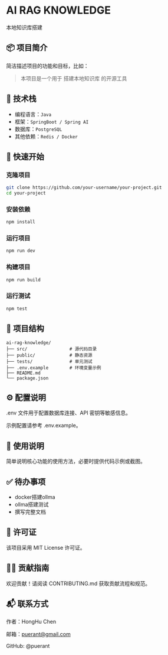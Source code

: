 # AI RAG KNOWLEDGE

本地知识库搭建



## 📦 项目简介

简洁描述项目的功能和目标，比如：

> 本项目是一个用于 搭建本地知识库 的开源工具

## 🧰 技术栈

- 编程语言：`Java`
- 框架：`SpringBoot / Spring AI`
- 数据库：`PostgreSQL`
- 其他依赖：`Redis / Docker`

## 🚀 快速开始

### 克隆项目

```bash
git clone https://github.com/your-username/your-project.git
cd your-project
```
### 安装依赖
```bash
npm install
```
### 运行项目
```bash
npm run dev
```
### 构建项目
```bash
npm run build
```
### 运行测试
```bash
npm test
```
## 📁 项目结构
```text
ai-rag-knowledge/
├── src/                # 源代码目录
├── public/             # 静态资源
├── tests/              # 单元测试
├── .env.example        # 环境变量示例
├── README.md
└── package.json
```

## ⚙️ 配置说明
.env 文件用于配置数据库连接、API 密钥等敏感信息。

示例配置请参考 .env.example。

## 📝 使用说明
简单说明核心功能的使用方法，必要时提供代码示例或截图。

## ✅ 待办事项
- docker搭建ollma
- ollma搭建测试
-  撰写完整文档

## 📄 许可证
该项目采用 MIT License 许可证。

## 🙋‍♀️ 贡献指南
欢迎贡献！请阅读 CONTRIBUTING.md 获取贡献流程和规范。

## 📬 联系方式
作者：HongHu Chen

邮箱：puerant@gmail.com

GitHub: @puerant